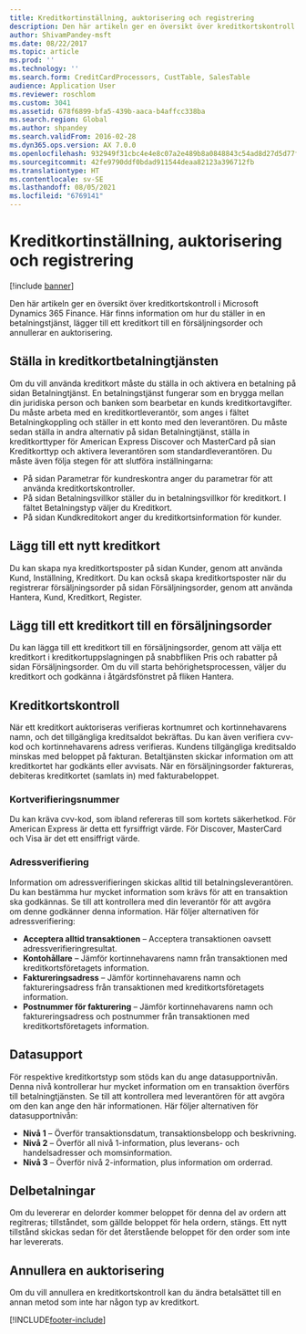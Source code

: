 ```yaml
---
title: Kreditkortinställning, auktorisering och registrering
description: Den här artikeln ger en översikt över kreditkortskontroll i Microsoft Dynamics 365 Finance. Här finns information om hur du ställer in en betalningstjänst, lägger till ett kreditkort till en försäljningsorder och annullerar en auktorisering.
author: ShivamPandey-msft
ms.date: 08/22/2017
ms.topic: article
ms.prod: ''
ms.technology: ''
ms.search.form: CreditCardProcessors, CustTable, SalesTable
audience: Application User
ms.reviewer: roschlom
ms.custom: 3041
ms.assetid: 678f6899-bfa5-439b-aaca-b4affcc338ba
ms.search.region: Global
ms.author: shpandey
ms.search.validFrom: 2016-02-28
ms.dyn365.ops.version: AX 7.0.0
ms.openlocfilehash: 932949f31cbc4e4e8c07a2e489b8a0848843c54ad8d27d5d77f2b7031c68c30a
ms.sourcegitcommit: 42fe9790ddf0bdad911544deaa82123a396712fb
ms.translationtype: HT
ms.contentlocale: sv-SE
ms.lasthandoff: 08/05/2021
ms.locfileid: "6769141"
---
```

# <a name="credit-card-setup-authorization-and-capture"></a>Kreditkortinställning, auktorisering och registrering

[!include [banner](../includes/banner.md)]

Den här artikeln ger en översikt över kreditkortskontroll i Microsoft Dynamics 365 Finance. Här finns information om hur du ställer in en betalningstjänst, lägger till ett kreditkort till en försäljningsorder och annullerar en auktorisering.

## <a name="setting-up-the-credit-card-payment-service"></a>Ställa in kreditkortbetalningtjänsten

Om du vill använda kreditkort måste du ställa in och aktivera en betalning på sidan Betalningtjänst. En betalningstjänst fungerar som en brygga mellan din juridiska person och banken som bearbetar en kunds kreditkortavgifter. Du måste arbeta med en kreditkortleverantör, som anges i fältet Betalningkoppling och ställer in ett konto med den leverantören. Du måste sedan ställa in andra alternativ på sidan Betalningtjänst, ställa in kreditkorttyper för American Express Discover och MasterCard på sian Kreditkorttyp och aktivera leverantören som standardleverantören. Du måste även följa stegen för att slutföra inställningarna:
-   På sidan Parametrar för kundreskontra anger du parametrar för att använda kreditkortskontroller.
-   På sidan Betalningsvillkor ställer du in betalningsvillkor för kreditkort. I fältet Betalningstyp väljer du Kreditkort.
-   På sidan Kundkreditokort anger du kreditkortsinformation för kunder.

## <a name="adding-a-new-credit-card"></a>Lägg till ett nytt kreditkort
Du kan skapa nya kreditkortsposter på sidan Kunder, genom att använda Kund, Inställning, Kreditkort. Du kan också skapa kreditkortsposter när du registrerar försäljningsorder på sidan Försäljningsorder, genom att använda Hantera, Kund, Kreditkort, Register.

## <a name="adding-a-credit-card-to-a-sales-order"></a>Lägg till ett kreditkort till en försäljningsorder

Du kan lägga till ett kreditkort till en försäljningsorder, genom att välja ett kreditkort i kreditkortuppslagningen på snabbfliken Pris och rabatter på sidan Försäljningsorder. Om du vill starta behörighetsprocessen, väljer du kreditkort och godkänna i åtgärdsfönstret på fliken Hantera.

## <a name="authorizing-a-credit-card"></a>Kreditkortskontroll

När ett kreditkort auktoriseras verifieras kortnumret och kortinnehavarens namn, och det tillgängliga kreditsaldot bekräftas. Du kan även verifiera cvv-kod och kortinnehavarens adress verifieras. Kundens tillgängliga kreditsaldo minskas med beloppet på fakturan. Betaltjänsten skickar information om att kreditkortet har godkänts eller avvisats. När en försäljningsorder faktureras, debiteras kreditkortet (samlats in) med fakturabeloppet.

### <a name="card-verification-value"></a>Kortverifieringsnummer

Du kan kräva cvv-kod, som ibland refereras till som kortets säkerhetkod. För American Express är detta ett fyrsiffrigt värde. För Discover, MasterCard och Visa är det ett ensiffrigt värde.

### <a name="address-verification"></a>Adressverifiering

Information om adressverifieringen skickas alltid till betalningsleverantören. Du kan bestämma hur mycket information som krävs för att en transaktion ska godkännas. Se till att kontrollera med din leverantör för att avgöra om denne godkänner denna information. Här följer alternativen för adressverifiering:
-   **Acceptera alltid transaktionen** – Acceptera transaktionen oavsett adressverifieringresultat.
-   **Kontohållare** – Jämför kortinnehavarens namn från transaktionen med kreditkortsföretagets information.
-   **Faktureringsadress** – Jämför kortinnehavarens namn och faktureringsadress från transaktionen med kreditkortsföretagets information.
-   **Postnummer för fakturering** – Jämför kortinnehavarens namn och faktureringsadress och postnummer från transaktionen med kreditkortsföretagets information.

## <a name="data-support"></a>Datasupport
För respektive kreditkortstyp som stöds kan du ange datasupportnivån. Denna nivå kontrollerar hur mycket information om en transaktion överförs till betalningtjänsten. Se till att kontrollera med leverantören för att avgöra om den kan ange den här informationen. Här följer alternativen för datasupportnivån:
-   **Nivå 1** – Överför transaktionsdatum, transaktionsbelopp och beskrivning.
-   **Nivå 2** – Överför all nivå 1-information, plus leverans- och handelsadresser och momsinformation.
-   **Nivå 3** – Överför nivå 2-information, plus information om orderrad.

## <a name="partial-payments"></a>Delbetalningar
Om du levererar en delorder kommer beloppet för denna del av ordern att regitreras; tillståndet, som gällde beloppet för hela ordern, stängs. Ett nytt tillstånd skickas sedan för det återstående beloppet för den order som inte har levererats.

## <a name="voiding-an-authorization"></a>Annullera en auktorisering 
Om du vill annullera en kreditkortskontroll kan du ändra betalsättet till en annan metod som inte har någon typ av kreditkort.







[!INCLUDE[footer-include](../../includes/footer-banner.md)]